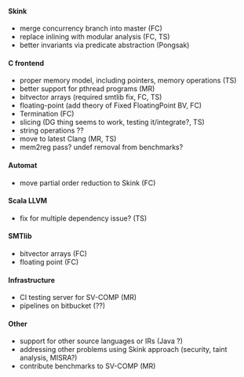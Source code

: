 #### Skink

* merge concurrency branch into master (FC)
* replace inlining with modular analysis (FC, TS)
* better invariants via predicate abstraction (Pongsak)

#### C frontend

* proper memory model, including pointers, memory operations (TS)
* better support for pthread programs (MR)
* bitvector arrays (required smtlib fix, FC, TS)
* floating-point (add theory of Fixed FloatingPoint BV, FC)
* Termination (FC)
* slicing (DG thing seems to work, testing it/integrate?, TS)
* string operations ??
* move to latest Clang (MR, TS)
* mem2reg pass? undef removal from benchmarks?

#### Automat

* move partial order reduction to Skink (FC)

#### Scala LLVM

* fix for multiple dependency issue? (TS)

#### SMTlib

* bitvector arrays (FC)
* floating point (FC)

#### Infrastructure

* CI testing server for SV-COMP (MR)
* pipelines on bitbucket (??)

#### Other

* support for other source languages or IRs (Java ?)
* addressing other problems using Skink approach (security, taint analysis, MISRA?)
* contribute benchmarks to SV-COMP (MR)
